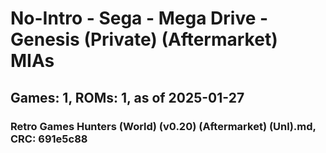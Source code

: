 # No-Intro - Sega - Mega Drive - Genesis (Private) (Aftermarket) MIAs
## Games: 1, ROMs: 1, as of 2025-01-27
### Retro Games Hunters (World) (v0.20) (Aftermarket) (Unl).md, CRC: 691e5c88
